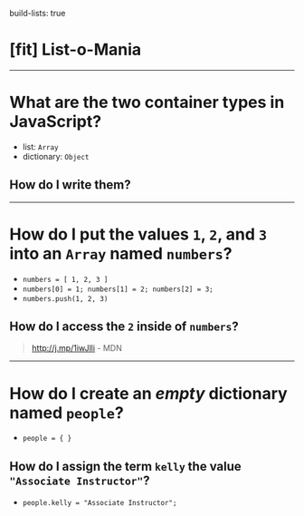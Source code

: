 build-lists: true

# [fit] List-o-Mania

---

# What are the two container types in JavaScript?

* list: `Array`
* dictionary: `Object`

## How do I write them?

---

# How do I put the values `1`, `2`, and `3` into an `Array` named `numbers`?

* `numbers = [ 1, 2, 3 ]`
* `numbers[0] = 1; numbers[1] = 2; numbers[2] = 3;`
* `numbers.push(1, 2, 3)`

## How do I access the `2` inside of `numbers`?

> http://j.mp/1iwJlli - MDN

---

# How do I create an _empty_ dictionary named `people`?

* `people = { }`

## How do I assign the term `kelly` the value `"Associate Instructor"`?

* `people.kelly = "Associate Instructor";`

